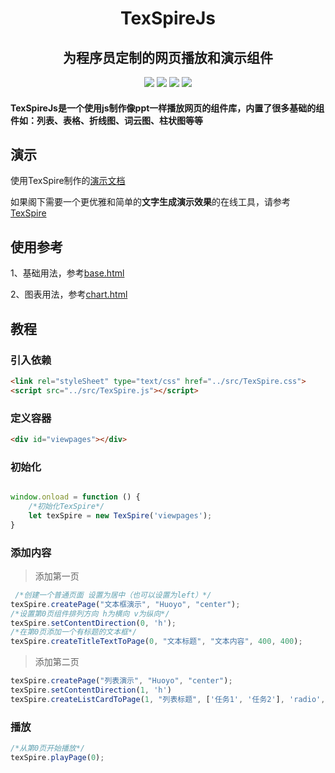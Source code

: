 
<div align="center">
    <h1 >TexSpireJs</h1> 
</div>

<div align="center">
    <h2>为程序员定制的网页播放和演示组件</h2> 
</div>

<div align="center">
    <img src='https://gitee.com/huoyo/tex-spire-js/badge/star.svg'>
    <img src='https://shields.io/badge/version-1.0.0-green.svg'>
    <img src='https://shields.io/badge/author-Chang Zhang-dbab09.svg'>
    <img src='https://shields.io/badge/dependencies-echarts.js-r.svg'>
</div>

<h4>TexSpireJs是一个使用js制作像ppt一样播放网页的组件库，内置了很多基础的组件如：列表、表格、折线图、词云图、柱状图等等</h4>

## 演示

使用TexSpire制作的[演示文档](http://www.texspire.cn/view/4872afc97a974e1e8e35b26c5b4f853a?fullscreen=true&staticnavmenu=true&sc=gitee)

如果阁下需要一个更优雅和简单的**文字生成演示效果**的在线工具，请参考[TexSpire](http://www.texspire.cn?sc=gitee)

## 使用参考

1、基础用法，参考[base.html](demo/base.html)

2、图表用法，参考[chart.html](demo/chart.html)

## 教程

### 引入依赖

```html
<link rel="styleSheet" type="text/css" href="../src/TexSpire.css">
<script src="../src/TexSpire.js"></script>
```

### 定义容器

```html
<div id="viewpages"></div>
```

### 初始化

```javascript

window.onload = function () {
    /*初始化TexSpire*/
    let texSpire = new TexSpire('viewpages');
}
```

### 添加内容

> 添加第一页

```javascript
 /*创建一个普通页面 设置为居中（也可以设置为left）*/
texSpire.createPage("文本框演示", "Huoyo", "center");
/*设置第0页组件排列方向 h为横向 v为纵向*/
texSpire.setContentDirection(0, 'h');
/*在第0页添加一个有标题的文本框*/
texSpire.createTitleTextToPage(0, "文本标题", "文本内容", 400, 400);

```

> 添加第二页

```javascript
texSpire.createPage("列表演示", "Huoyo", "center");
texSpire.setContentDirection(1, 'h')
texSpire.createListCardToPage(1, "列表标题", ['任务1', '任务2'], 'radio', 400, 400)

```

### 播放

```javascript
/*从第0页开始播放*/
texSpire.playPage(0);
```